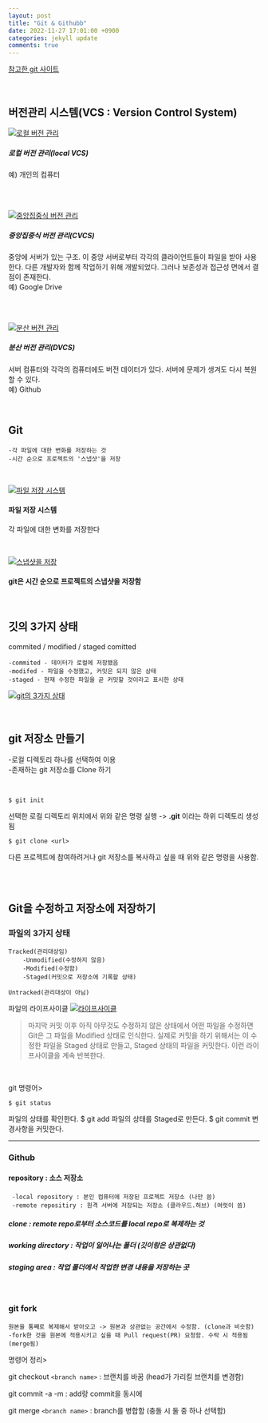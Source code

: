 ```yaml
---
layout: post
title: "Git & Githubb"
date: 2022-11-27 17:01:00 +0900
categories: jekyll update
comments: true
---
```


[참고한 git 사이트](https://git-scm.com/book/ko/v2/%EC%8B%9C%EC%9E%91%ED%95%98%EA%B8%B0-%EB%B2%84%EC%A0%84-%EA%B4%80%EB%A6%AC%EB%9E%80%3F)

<br/>

## 버전관리 시스템(VCS : Version Control System)

[![로컬 버전 관리](https://git-scm.com/book/en/v2/images/local.png)](docherryra.github.io)
##### 로컬 버전 관리(local VCS)
예) 개인의 컴퓨터

<br/>
<br/>

[![중앙집중식 버전 관리](https://git-scm.com/book/en/v2/images/centralized.png)](docherryra.github.io)
##### 중앙집중식 버전 관리(CVCS)
중앙에 서버가 있는 구조. 이 중앙 서버로부터 각각의 클라이언트들이 파일을 받아 사용한다.
다른 개발자와 함께 작업하기 위해 개발되었다.
그러나 보존성과 접근성 면에서 결점이 존재한다.
<br/>예) Google Drive

<br/>
<br/>

[![분산 버전 관리](https://git-scm.com/book/en/v2/images/distributed.png)](docherryra.github.io)
##### 분산 버전 관리(DVCS)
서버 컴퓨터와 각각의 컴퓨터에도 버전 데이터가 있다.
서버에 문제가 생겨도 다시 복원할 수 있다.
<br/>예) Github

<br/>

## Git
    -각 파일에 대한 변화를 저장하는 것
    -시간 순으로 프로젝트의 '스냅샷'을 저장

<br/>

[![파일 저장 시스템](https://git-scm.com/book/en/v2/images/deltas.png)](docherryra.github.io)
#### 파일 저장 시스템 
각 파일에 대한 변화를 저장한다

<br/>

[![스냅샷을 저장](https://git-scm.com/book/en/v2/images/snapshots.png)](docherryra.github.io)
#### git은 시간 순으로 프로젝트의 스냅샷을 저장함

<br/>

## 깃의 3가지 상태 
commited / modified / staged comitted 

    -commited - 데이터가 로컬에 저장됐음
    -modifed - 파일을 수정했고, 커밋은 되지 않은 상태 
    -staged - 현재 수정한 파일을 곧 커밋할 것이라고 표시한 상태


[![git의 3가지 상태](https://git-scm.com/book/en/v2/images/areas.png)](docherryra.github.io)

<br/>

## git 저장소 만들기

  -로컬 디렉토리 하나를 선택하여 이용 <br/>
  -존재하는 git 저장소를 Clone 하기

<br/>

    $ git init

선택한 로컬 디렉토리 위치에서 위와 같은 명령 실행
-> **.git** 이라는 하위 디렉토리 생성됨 

    $ git clone <url>
    
다른 프로젝트에 참여하려거나 git 저장소를 복사하고 싶을 때 위와 같은 명령을 사용함. 

<br/>
<br/>

## Git을 수정하고 저장소에 저장하기

### 파일의 3가지 상태

    Tracked(관리대상임)
        -Unmodified(수정하지 않음)
        -Modified(수정함) 
        -Staged(커밋으로 저장소에 기록할 상태)

    Untracked(관리대상이 아님)


파일의 라이프사이클
[![라이프사이클](https://git-scm.com/book/en/v2/images/lifecycle.png)](docherryra.github.io)

>마지막 커밋 이후 아직 아무것도 수정하지 않은 상태에서 어떤 파일을 수정하면 Git은 그 파일을 Modified 상태로 인식한다. 실제로 커밋을 하기 위해서는 이 수정한 파일을 Staged 상태로 만들고, Staged 상태의 파일을 커밋한다. 이런 라이프사이클을 계속 반복한다.

<br/>

git 명령어>

    $ git status
  파일의 상태를 확인한다.
    $ git add
  파일의 상태를 Staged로 만든다.
    $ git commit
  변경사항을 커밋한다.

<hr/>

### Github



#### repository : 소스 저장소

     -local repository : 본인 컴퓨터에 저장된 프로젝트 저장소 (나만 씀) 
     -remote repositiry : 원격 서버에 저장되는 저장소 (클라우드.허브) (여럿이 씀)


##### clone : remote repo로부터 소스코드를 local repo로 복제하는 것 
##### working directory : 작업이 일어나는 폴더 (깃이랑은 상관없다) 
##### staging area : 작업 폴더에서 작업한 변경 내용을 저장하는 곳

<br/>

### git fork

    원본을 통째로 복제해서 받아오고 -> 원본과 상관없는 공간에서 수정함. (clone과 비슷함) -fork한 것을 원본에 적용시키고 싶을 때 Pull request(PR) 요청함. 수락 시 적용됨(merge됨)


명령어 정리>

git checkout `<branch name>` : 브랜치를 바꿈 (head가 가리킬 브랜치를 변경함)

git commit -a -m : add랑 commit을 동시에

git merge `<branch name>` : branch를 병합함 (충돌 시 둘 중 하나 선택함)